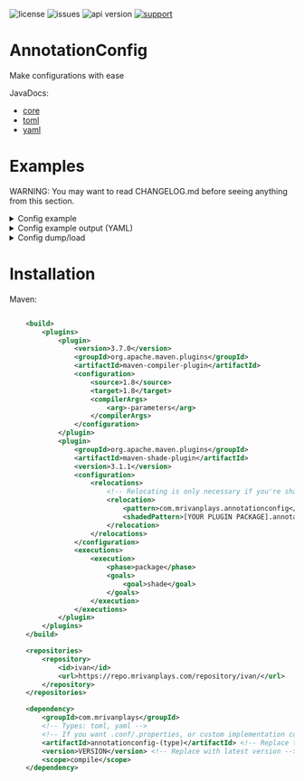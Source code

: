 ![license](https://img.shields.io/github/license/MrIvanPlays/AnnotationConfig.svg?style=for-the-badge)
![issues](https://img.shields.io/github/issues/MrIvanPlays/AnnotationConfig.svg?style=for-the-badge)
![api version](https://img.shields.io/maven-metadata/v?color=%20blue&label=latest%20version&metadataUrl=https%3A%2F%2Frepo.mrivanplays.com%2Frepository%2Fivan%2Fcom%2Fmrivanplays%2Fannotationconfig-core%2Fmaven-metadata.xml&style=for-the-badge)
[![support](https://img.shields.io/discord/493674712334073878.svg?colorB=Blue&logo=discord&label=Support&style=for-the-badge)](https://mrivanplays.com/discord)

# AnnotationConfig

Make configurations with ease

JavaDocs:
- [core](https://mrivanplays.com/javadocs/annotationconfig/core/com/mrivanplays/annotationconfig/core/package-summary.html)
- [toml](https://mrivanplays.com/javadocs/annotationconfig/toml/com/mrivanplays/annotationconfig/toml/package-summary.html)
- [yaml](https://mrivanplays.com/javadocs/annotationconfig/yaml/com/mrivanplays/annotationconfig/yaml/package-summary.html)

# Examples
WARNING: You may want to read CHANGELOG.md before seeing anything from this section.
<details><summary>Config example</summary>
<p>

```java
import com.mrivanplays.annotationconfig.core.annotations.ConfigObject;
import com.mrivanplays.annotationconfig.core.annotations.Ignore;
import com.mrivanplays.annotationconfig.core.annotations.Key;
import com.mrivanplays.annotationconfig.core.annotations.Max;
import com.mrivanplays.annotationconfig.core.annotations.Min;
import com.mrivanplays.annotationconfig.core.annotations.comment.Comment;
import com.mrivanplays.annotationconfig.core.serialization.DataObject;
import com.mrivanplays.annotationconfig.core.serialization.FieldTypeSerializer;
import java.lang.reflect.Field;
import java.util.Arrays;
import java.util.LinkedHashMap;
import java.util.List;
import java.util.Map;

@Comment("Generated by AnnotatedConfig v2.0.0")
@Comment("This is a config example for developers.")
public class ExampleAnnotatedConfig {

  @Comment("This value can only be between 1 and 3 ( 1 and 3 included )")
  @Min(minInt = 1)
  @Max(maxInt = 3)
  private int foo = 2;

  @Comment("This string cannot be longer than 20 characters ( spaces are included )")
  @Max(maxInt = 20)
  private String bar = "This is some string";

  @ConfigObject private MessagesSection messages = new MessagesSection();

  @Comment("All configurable messages")
  public static final class MessagesSection {

    @Key("no-permission")
    private String noPermission = "You don't have permission to perform this command";

    @Key("no-spamming")
    private String noSpamming = "You can't spam this";

    public String getNoPermission() {
      return noPermission;
    }

    public String getNoSpamming() {
      return noSpamming;
    }
  }

  @Ignore private String importantClass = "com.mrivanplays.something.Important"; // this is ignored

  @Comment("This is also going to be serialized as a config object,")
  @Comment("but it is much more controllable rather than @ConfigObject")
  private SomethingToSerialize serialize = new SomethingToSerialize("foo", 1, (byte) 0x2);

  public static final class SomethingToSerialize {

    private final String foo;
    private final int bar;
    private final byte baz;

    public SomethingToSerialize(String foo, int bar, byte baz) {
      this.foo = foo;
      this.bar = bar;
      this.baz = baz;
    }

    public String getFoo() {
      return foo;
    }

    public int getBar() {
      return bar;
    }

    public byte getBaz() {
      return baz;
    }
  }

  /**
   * This should be registered before calling the dump method for this annotated config using the
   * SerializerRegistry
   */
  public static final class SomethingToSerializeSerializer
      implements FieldTypeSerializer<SomethingToSerialize> {

    @Override
    public SomethingToSerialize deserialize(DataObject data, Field field) {
      return new SomethingToSerialize(
          data.get("foo").getAsString(), data.get("bar").getAsInt(), data.get("baz").getAsByte());
    }

    @Override
    public DataObject serialize(SomethingToSerialize value, Field field) {
      DataObject ret = new DataObject();
      ret.put("foo", value.getFoo());
      ret.put("bar", value.getBar());
      ret.put("baz", value.getBaz());
      return ret;
    }
  }

  @Comment("This cannot have a negative value")
  @Min(minDouble = 0)
  @Key("barxtwo") // you can also apply @Key to regular fields, not just in config objects
  private double baz = 0.2;

  @Comment("AnnotatedConfig can also read & write lists")
  @Key("foo-list")
  private List<String> fooList = Arrays.asList("This is", "a lore", "as an example", "for list");

  @Comment("Lists can be of all primitive types")
  @Key("bar-list")
  private List<Integer> barList = Arrays.asList(1, 2, 3, 4);

  @Comment("Same for maps, but a map can only be Map<String, Object>")
  @Comment("otherwise you will need another object")
  @Key("foo-map")
  private Map<String, Object> fooMap =
      new LinkedHashMap<String, Object>() {
        {
          put("foo", 1);
          put("bar", "This is a section value");
          put("baz", 3);
        }
      };

  @Comment("This doesn't have a serializer registered")
  @Comment("so it gets serialized by the default serializer")
  @Key("default-serializer-example")
  private DefaultSerializationExample defaultSerExample =
      new DefaultSerializationExample("bar", 1, 5.6);

  public static final class DefaultSerializationExample {

    private String foo;
    private int bar;
    private double baz;

    public DefaultSerializationExample(String foo, int bar, double baz) {
      this.foo = foo;
      this.bar = bar;
      this.baz = baz;
    }

    public String getFoo() {
      return foo;
    }

    public int getBar() {
      return bar;
    }

    public double getBaz() {
      return baz;
    }
  }

  public int getFoo() {
    return foo;
  }

  public String getBar() {
    return bar;
  }

  public MessagesSection getMessages() {
    return messages;
  }

  public String getImportantClass() {
    return importantClass;
  }

  public SomethingToSerialize getSerialize() {
    return serialize;
  }

  public double getBaz() {
    return baz;
  }

  public List<String> getFooList() {
    return fooList;
  }

  public List<Integer> getBarList() {
    return barList;
  }

  public Map<String, Object> getFooMap() {
    return fooMap;
  }

  public DefaultSerializationExample getDefaultSerExample() {
    return defaultSerExample;
  }
}

```
</p>
</details>
<details><summary>Config example output (YAML)</summary>
<p>
Keep in mind in order to show you all of the features of AnnotatedConfig, everything has been stuffed in 1 class. Don't forget that in Java you can do multiple classes ;) . Line count doesn't matter.

```yaml
# Generated by AnnotatedConfig v2.0.0
# This is a config example for developers.

# This value can only be between 1 and 3 ( 1 and 3 included )
foo: 2

# This string cannot be longer than 20 characters ( spaces are included )
bar: "This is some string"

# All configurable messages
messages:
  no-permission: "You don't have permission to perform this command"
  no-spamming: "You can't spam this"

# This is also going to be serialized as a config object,
# but it is much more controllable rather than @ConfigObject
serialize:
  foo: "foo"
  bar: 1
  baz: 2

# This cannot have a negative value
barxtwo: 0.2

# AnnotatedConfig can also read & write lists
foo-list:
  - "This is"
  - "a lore"
  - "as an example"
  - "for list"

# Lists can be of all primitive types
bar-list:
  - 1
  - 2
  - 3
  - 4

# Same for maps, but a map can only be Map<String, Object>
# otherwise you will need another object
foo-map:
  foo: 1
  bar: "This is a section value"
  baz: 3

# This doesn't have a serializer registered
# so it gets serialized by the default serializer
default-serializer-example:
  foo: "bar"
  bar: 1
  baz: 5.6


```

</p>
</details>
<details><summary>Config dump/load</summary>
<p>
Keep in mind these are the simplest examples

Base code for all examples:
```java
File file = // ...
SerializerRegistry serializerRegistry = SerializerRegistry.INSTANCE;
serializerRegistry.registerSerializer(ExampleAnnotatedConfig.SomethingToSerialize, new ExampleAnnotatedConfig.SomethingToSerializeSerializer());
ExampleAnnotatedConfig annotatedConfig = new ExampleAnnotatedConfig();
```

YAML example:
```java
YamlConfig.getConfigResolver().loadOrDump(anotatedConfig, file, /* whether to generate new options */);
```

.conf/.properties example:
```java
PropertyConfig.getConfigResolver().loadOrDump(annotatedConfig, file, /* whether to generate new options */);
```

TOML example:
```java
TomlConfig.getConfigResolver().loadOrDump(annotatedConfig, file, /* whether to generate new options */);
```

Custom config type example:
```java
// all values specified in the builder should be for the specific config type
ConfigResolver configResolver = ConfigResolver.newBuilder()
    .withCommentPrefix("# ") // comment prefix for the config type
    .withValueWriter(/* insert value writer here */)
    .withValueReader(/* insert value reader here */)
    .shouldReverseFields(true /* should we reverse fields */)
    .build();

configResolver.loadOrDump(annotatedConfig, file, /* whether to generate new options */);
```

</p>
</details>

# Installation

Maven:
```xml

    <build>
        <plugins>
            <plugin>
                <version>3.7.0</version>
                <groupId>org.apache.maven.plugins</groupId>
                <artifactId>maven-compiler-plugin</artifactId>
                <configuration>
                    <source>1.8</source>
                    <target>1.8</target>
                    <compilerArgs>
                        <arg>-parameters</arg>
                    </compilerArgs>
                </configuration>
            </plugin>
            <plugin>
                <groupId>org.apache.maven.plugins</groupId>
                <artifactId>maven-shade-plugin</artifactId>
                <version>3.1.1</version>
                <configuration>
                    <relocations>
                        <!-- Relocating is only necessary if you're shading for other library addition -->
                        <relocation>
                            <pattern>com.mrivanplays.annotationconfig</pattern>
                            <shadedPattern>[YOUR PLUGIN PACKAGE].annotationconfig</shadedPattern> <!-- Replace this -->
                        </relocation>
                    </relocations>
                </configuration>
                <executions>
                    <execution>
                        <phase>package</phase>
                        <goals>
                            <goal>shade</goal>
                        </goals>
                    </execution>
                </executions>
            </plugin>
        </plugins>
    </build>

    <repositories>
        <repository>
            <id>ivan</id>
            <url>https://repo.mrivanplays.com/repository/ivan/</url>
        </repository>
    </repositories>

    <dependency>
        <groupId>com.mrivanplays</groupId>
        <!-- Types: toml, yaml -->
        <!-- If you want .conf/.properties, or custom implementation configuration, you can set the type to core -->
        <artifactId>annotationconfig-(type)</artifactId> <!-- Replace type -->
        <version>VERSION</version> <!-- Replace with latest version -->
        <scope>compile</scope>
    </dependency>
```